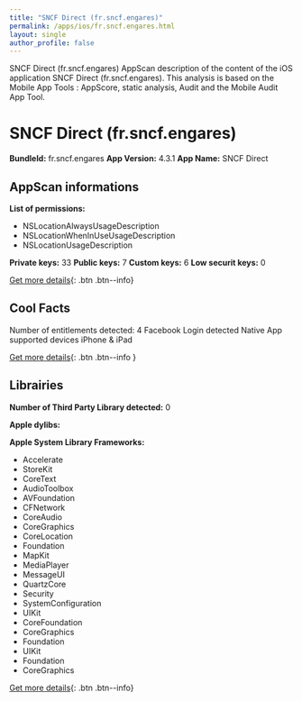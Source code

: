 ```yaml
---
title: "SNCF Direct (fr.sncf.engares)"
permalink: /apps/ios/fr.sncf.engares.html
layout: single
author_profile: false
---
```

SNCF Direct (fr.sncf.engares) AppScan description of the content of the iOS application SNCF Direct (fr.sncf.engares). This analysis is based on the Mobile App Tools : AppScore, static analysis, Audit and the Mobile Audit App Tool.

# SNCF Direct (fr.sncf.engares)

**BundleId:** fr.sncf.engares
**App Version:** 4.3.1
**App Name:** SNCF Direct


## AppScan informations 

**List of permissions:** 
- NSLocationAlwaysUsageDescription
- NSLocationWhenInUseUsageDescription
- NSLocationUsageDescription
  
  
**Private keys:** 33
**Public keys:** 7
**Custom keys:** 6
**Low securit keys:** 0
  
[Get more details](/pricing.html){: .btn .btn--info}

## Cool Facts

Number of entitlements detected: 4
Facebook Login detected
Native App
supported devices iPhone & iPad
  
[Get more details](/pricing.html){: .btn .btn--info }

## Librairies 
**Number of Third Party Library detected:** 0


**Apple dylibs:**


**Apple System Library Frameworks:**
- Accelerate
- StoreKit
- CoreText
- AudioToolbox
- AVFoundation
- CFNetwork
- CoreAudio
- CoreGraphics
- CoreLocation
- Foundation
- MapKit
- MediaPlayer
- MessageUI
- QuartzCore
- Security
- SystemConfiguration
- UIKit
- CoreFoundation
- CoreGraphics
- Foundation
- UIKit
- Foundation
- CoreGraphics


  
[Get more details](/pricing.html){: .btn .btn--info}

